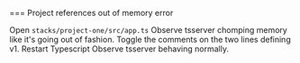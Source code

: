 === Project references out of memory error

Open `stacks/project-one/src/app.ts`
Observe tsserver chomping memory like it's going out of fashion.
Toggle the comments on the two lines defining v1.
Restart Typescript
Observe tsserver behaving normally.
